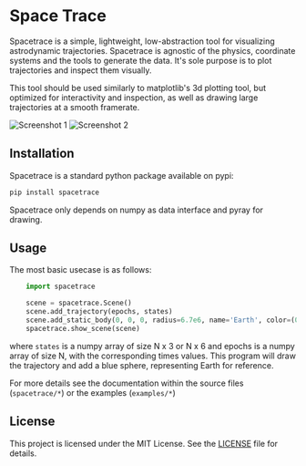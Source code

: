 # Space Trace
Spacetrace is a simple, lightweight, low-abstraction tool for visualizing astrodynamic trajectories.
Spacetrace is agnostic of the physics, coordinate systems and the tools to generate the data. It's sole purpose is to
plot trajectories and inspect them visually.

This tool should be used similarly to matplotlib's 3d plotting tool, but optimized for interactivity and inspection, 
as well as drawing large trajectories at a smooth framerate.

![Screenshot 1](https://images/img1.png)
![Screenshot 2](https://images/img2.png)

## Installation
Spacetrace is a standard python package available on pypi:
```bash
pip install spacetrace
```
Spacetrace only depends on numpy as data interface and pyray for drawing.

## Usage

The most basic usecase is as follows:
```py
    import spacetrace

    scene = spacetrace.Scene()
    scene.add_trajectory(epochs, states)
    scene.add_static_body(0, 0, 0, radius=6.7e6, name='Earth', color=(0,0.5,1))
    spacetrace.show_scene(scene)
```
where `states` is a numpy array of size N x 3 or N x 6 and  epochs is a numpy array of size N, 
with the corresponding times values. This program will draw the trajectory and add a blue sphere,
representing Earth for reference.

For more details see the documentation within the source files (`spacetrace/*`) or the examples (`examples/*`)

## License
This project is licensed under the MIT License. See the [LICENSE](LICENSE) file for details.
